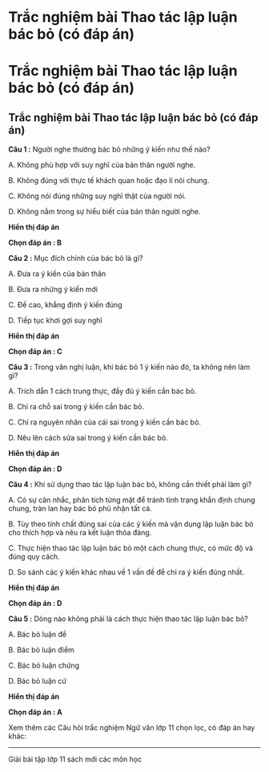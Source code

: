 # Trắc nghiệm bài Thao tác lập luận bác bỏ (có đáp án)

# Trắc nghiệm bài Thao tác lập luận bác bỏ (có đáp án)

## Trắc nghiệm bài Thao tác lập luận bác bỏ (có đáp án)

**Câu 1 :** Người nghe thường bác bỏ những ý kiến như thế nào? 

A. Không phù hợp với suy nghĩ của bản thân người nghe.

B. Không đúng với thực tế khách quan hoặc đạo lí nói chung. 

C. Không nói đúng những suy nghĩ thật của người nói. 

D. Không nằm trong sự hiểu biết của bản thân người nghe. 

**Hiển thị đáp án**

**Chọn đáp án : B**

**Câu 2 :** Mục đích chính của bác bỏ là gì? 

A. Đưa ra ý kiến của bản thân 

B. Đưa ra những ý kiến mới

C. Đề cao, khẳng định ý kiến đúng 

D. Tiếp tục khơi gợi suy nghĩ

**Hiển thị đáp án**

**Chọn đáp án : C**

**Câu 3 :** Trong văn nghị luận, khi bác bỏ 1 ý kiến nào đó, ta không nên làm gì? 

A. Trích dẫn 1 cách trung thực, đầy đủ ý kiến cần bác bỏ. 

B. Chỉ ra chỗ sai trong ý kiến cần bác bỏ. 

C. Chỉ ra nguyên nhân của cái sai trong ý kiến cần bác bỏ. 

D. Nêu lên cách sửa sai trong ý kiến cần bác bỏ. 

**Hiển thị đáp án**

**Chọn đáp án : D**

**Câu 4 :** Khi sử dụng thao tác lập luận bác bỏ, không cần thiết phải làm gì? 

A. Có sự cân nhắc, phân tích từng mặt để tránh tình trạng khẳn định chung chung, tràn lan hay bác bỏ phủ nhận tất cả. 

B. Tùy theo tính chất đúng sai của các ý kiến mà vận dụng lập luận bác bỏ cho thích hợp và nêu ra kết luận thỏa đáng. 

C. Thực hiện thao tác lập luận bác bỏ một cách chung thực, có mức độ và đúng quy cách. 

D. So sánh các ý kiến khác nhau về 1 vấn đề để chỉ ra ý kiến đúng nhất. 

**Hiển thị đáp án**

**Chọn đáp án : D**

**Câu 5 :** Dòng nào không phải là cách thực hiện thao tác lập luận bác bỏ? 

A. Bác bỏ luận đề

B. Bác bỏ luận điểm

C. Bác bỏ luận chứng 

D. Bác bỏ luận cứ

**Hiển thị đáp án**

**Chọn đáp án : A**

Xem thêm các Câu hỏi trắc nghiệm Ngữ văn lớp 11 chọn lọc, có đáp án hay khác:

* * *

Giải bài tập lớp 11 sách mới các môn học

